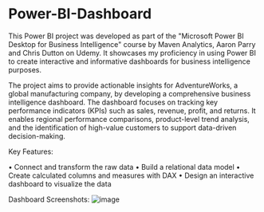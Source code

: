 # Power-BI-Dashboard

This Power BI project was developed as part of the "Microsoft Power BI Desktop for Business Intelligence" course by Maven Analytics, Aaron Parry and Chris Dutton on Udemy. 
It showcases my proficiency in using Power BI to create interactive and informative dashboards for business intelligence purposes.

The project aims to provide actionable insights for AdventureWorks, a global manufacturing company, by developing a comprehensive business intelligence dashboard. The dashboard focuses on tracking key performance indicators (KPIs) such as sales, revenue, profit, and returns. It enables regional performance comparisons, product-level trend analysis, and the identification of high-value customers to support data-driven decision-making.

Key Features:

 • Connect and transform the raw data
 • Build a relational data model
 • Create calculated columns and measures with DAX
 • Design an interactive dashboard to visualize the data

Dashboard Screenshots:
![image](https://github.com/user-attachments/assets/35f79b4f-6ca6-456a-9380-651d9cdd3d16)
